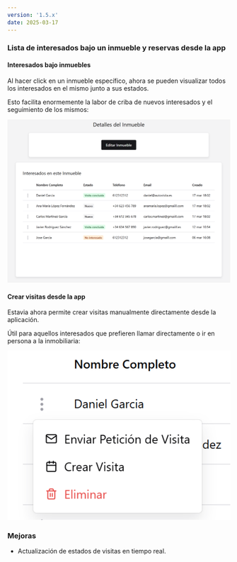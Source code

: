 ```yaml
---
version: '1.5.x'
date: 2025-03-17
---
```


### Lista de interesados bajo un inmueble y reservas desde la app

#### Interesados bajo inmuebles

Al hacer click en un inmueble específico, ahora se pueden visualizar todos los interesados en el mismo junto a sus estados.

Esto facilita enormemente la labor de criba de nuevos interesados y el seguimiento de los mismos:

![Interesados bajo inmuebles](./interesados-inmuebles.png)

#### Crear visitas desde la app

Estavia ahora permite crear visitas manualmente directamente desde la aplicación.

Útil para aquellos interesados que prefieren llamar directamente o ir en persona a la inmobiliaria:

![Crear una viita](./creacion-visita.png)

### Mejoras

- Actualización de estados de visitas en tiempo real.
